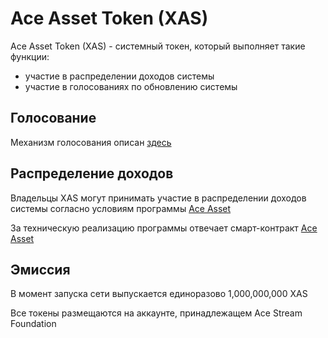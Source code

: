 # Ace Asset Token (XAS)

Ace Asset Token (XAS) - системный токен, который выполняет такие функции:

- участие в распределении доходов системы
- участие в голосованиях по обновлению системы

## Голосование

Механизм голосования описан [здесь][1]

## Распределение доходов

Владельцы XAS могут принимать участие в распределении доходов системы согласно условиям программы [Ace Asset][2]

За техническую реализацию программы отвечает смарт-контракт [Ace Asset][3]

## Эмиссия

В момент запуска сети выпускается единоразово 1,000,000,000 XAS

Все токены размещаются на аккаунте, принадлежащем Ace Stream Foundation

[1]: ../glossary/system-settings.md#_3
[2]: ../services/ace-asset.md
[3]: ../list-of-operations/ace-asset.md